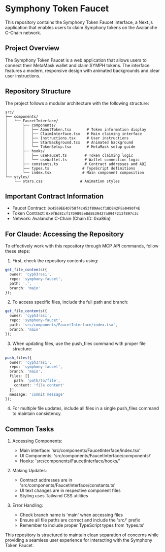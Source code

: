 # Symphony Token Faucet

This repository contains the Symphony Token Faucet interface, a Next.js application that enables users to claim Symphony tokens on the Avalanche C-Chain network.

## Project Overview

The Symphony Token Faucet is a web application that allows users to connect their MetaMask wallet and claim SYMPH tokens. The interface features a modern, responsive design with animated backgrounds and clear user instructions.

## Repository Structure

The project follows a modular architecture with the following structure:

```
src/
├── components/
│   └── FaucetInterface/
│       ├── components/
│       │   ├── AboutToken.tsx       # Token information display
│       │   ├── ClaimInterface.tsx   # Main claiming interface
│       │   ├── Instructions.tsx     # User instructions
│       │   ├── StarBackground.tsx   # Animated background
│       │   └── TokenSetup.tsx       # MetaMask setup guide
│       ├── hooks/
│       │   ├── useFaucet.ts        # Token claiming logic
│       │   └── useWallet.ts        # Wallet connection logic
│       ├── constants.ts            # Contract addresses and ABI
│       ├── types.ts               # TypeScript definitions
│       └── index.tsx              # Main component composition
└── styles/
    └── stars.css                 # Animation styles
```

## Important Contract Information

- Faucet Contract: `0x4569EE4D758f4c453f89AeCf18D842FEe0490f4E`
- Token Contract: `0x9fBd8Ccf17D9895e8d8E39427a094F213f897c3c`
- Network: Avalanche C-Chain (Chain ID: 0xa86a)

## For Claude: Accessing the Repository

To effectively work with this repository through MCP API commands, follow these steps:

1. First, check the repository contents using:
```typescript
get_file_contents({
  owner: 'cyph3rasi',
  repo: 'symphony-faucet',
  path: '.',
  branch: 'main'
});
```

2. To access specific files, include the full path and branch:
```typescript
get_file_contents({
  owner: 'cyph3rasi',
  repo: 'symphony-faucet',
  path: 'src/components/FaucetInterface/index.tsx',
  branch: 'main'
});
```

3. When updating files, use the push_files command with proper file structure:
```typescript
push_files({
  owner: 'cyph3rasi',
  repo: 'symphony-faucet',
  branch: 'main',
  files: [{
    path: 'path/to/file',
    content: 'file content'
  }],
  message: 'commit message'
});
```

4. For multiple file updates, include all files in a single push_files command to maintain consistency.

## Common Tasks

1. Accessing Components:
   - Main interface: 'src/components/FaucetInterface/index.tsx'
   - UI Components: 'src/components/FaucetInterface/components/'
   - Hooks: 'src/components/FaucetInterface/hooks/'

2. Making Updates:
   - Contract addresses are in 'src/components/FaucetInterface/constants.ts'
   - UI text changes are in respective component files
   - Styling uses Tailwind CSS utilities

3. Error Handling:
   - Check branch name is 'main' when accessing files
   - Ensure all file paths are correct and include the 'src/' prefix
   - Remember to include proper TypeScript types from 'types.ts'

This repository is structured to maintain clean separation of concerns while providing a seamless user experience for interacting with the Symphony Token Faucet.
